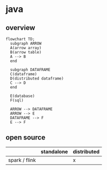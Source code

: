 # java

## overview

```mermaid
flowchart TD;
  subgraph ARROW
  A(arrow array)
  B(arrow table)
  A --> B
  end

  subgraph DATAFRAME
  C(dataframe)
  D(distributed dataframe)
  C --> D
  end

  E(database)
  F(sql)
  
  ARROW --> DATAFRAME
  ARROW --> E
  DATAFRAME --> F
  E --> F
```

## open source

| | standalone | distributed |
|-|------------|-------------|
| spark / flink | | x |
